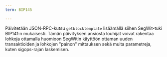 ```yaml
---
term: BIP145

---
```

Päivitetään JSON-RPC-kutsu `getblocktemplate` lisäämällä siihen SegWit-tuki BIP141:n mukaisesti. Tämän päivityksen ansiosta louhijat voivat rakentaa lohkoja ottamalla huomioon SegWitin käyttöön ottaman uuden transaktioiden ja lohkojen "painon" mittauksen sekä muita parametreja, kuten sigops-rajan laskemisen.